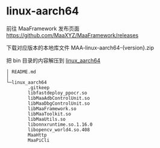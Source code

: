 linux-aarch64
===

前往 MaaFramework 发布页面 https://github.com/MaaXYZ/MaaFramework/releases

下载对应版本的本地库文件 MAA-linux-aarch64-{version}.zip

把 bin 目录的内容解压到 [linux_aarch64](linux_aarch64)

```
│ README.md
│ 
└─linux_aarch64
        .gitkeep
        libfastdeploy_ppocr.so
        libMaaAdbControlUnit.so
        libMaaDbgControlUnit.so
        libMaaFramework.so
        libMaaToolkit.so
        libMaaUtils.so
        libonnxruntime.so.1.16.0
        libopencv_world4.so.408
        MaaHttp
        MaaPiCli
```
